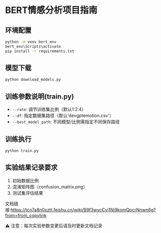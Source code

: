 # BERT情感分析项目指南

## 环境配置
```bash
python -m venv bert_env
bert_env\Scripts\activate
pip install -r requirements.txt
```

## 模型下载
```bash
python download_models.py
```

## 训练参数说明(train.py)
- `--rate`: 调节训练集比例（默认1:2:4）
- `--df`: 指定数据集路径（默认'devgptemotion.csv'）
- `--best_model_path`: 不同模型/比例需指定不同保存路径

## 训练执行
```bash
python train.py
```

## 实验结果记录要求
1. 初始数据比例
2. 混淆矩阵图（confusion_matrix.png）
3. 测试集评估结果

文档链接:https://tcn7a8n0xztt.feishu.cn/wiki/B9f3wycCyi1Nj9komQpcrNnwn6g?from=from_copylink

⚠️ 注意：每次实验参数变更后请及时更新文档记录